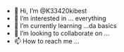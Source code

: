 - 👋 Hi, I’m @K33420kibest
- 👀 I’m interested in ... everything
- 🌱 I’m currently learning ...da basics
- 💞️ I’m looking to collaborate on ...
- 📫 How to reach me ...

<!---
K33420kibest/K33420kibest is a ✨ special ✨ repository because its `README.md` (this file) appears on your GitHub profile.
You can click the Preview link to take a look at your changes.
--->
